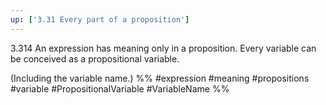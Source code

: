 ```yaml
---
up: ['3.31 Every part of a proposition']
---
```

3.314 An expression has meaning only in a proposition. Every variable can be conceived as a propositional variable.

(Including the variable name.)
%%
#expression #meaning #propositions #variable #PropositionalVariable #VariableName %%